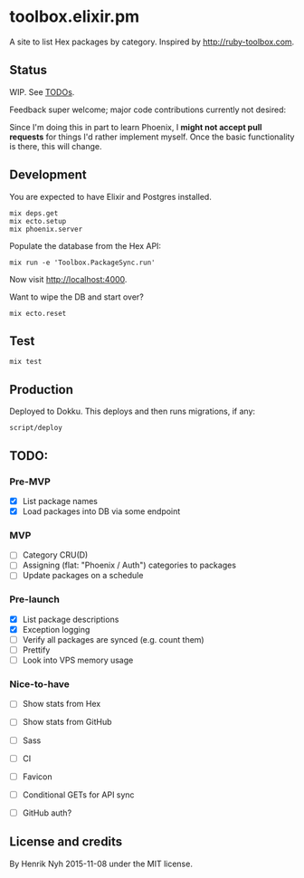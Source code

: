# toolbox.elixir.pm

A site to list Hex packages by category. Inspired by <http://ruby-toolbox.com>.

## Status

WIP. See [TODOs](#todo).

Feedback super welcome; major code contributions currently not desired:

Since I'm doing this in part to learn Phoenix, I **might not accept pull requests** for things I'd rather implement myself. Once the basic functionality is there, this will change.


## Development

You are expected to have Elixir and Postgres installed.

    mix deps.get
    mix ecto.setup
    mix phoenix.server

Populate the database from the Hex API:

    mix run -e 'Toolbox.PackageSync.run'

Now visit <http://localhost:4000>.


Want to wipe the DB and start over?

    mix ecto.reset


## Test

    mix test


## Production

Deployed to Dokku. This deploys and then runs migrations, if any:

    script/deploy


## TODO:

### Pre-MVP
- [x] List package names
- [x] Load packages into DB via some endpoint

### MVP
- [ ] Category CRU(D)
- [ ] Assigning (flat: "Phoenix / Auth") categories to packages
- [ ] Update packages on a schedule

### Pre-launch
- [x] List package descriptions
- [x] Exception logging
- [ ] Verify all packages are synced (e.g. count them)
- [ ] Prettify
- [ ] Look into VPS memory usage

### Nice-to-have
- [ ] Show stats from Hex
- [ ] Show stats from GitHub
- [ ] Sass
- [ ] CI
- [ ] Favicon
- [ ] Conditional GETs for API sync
- [ ] GitHub auth?


## License and credits

By Henrik Nyh 2015-11-08 under the MIT license.
